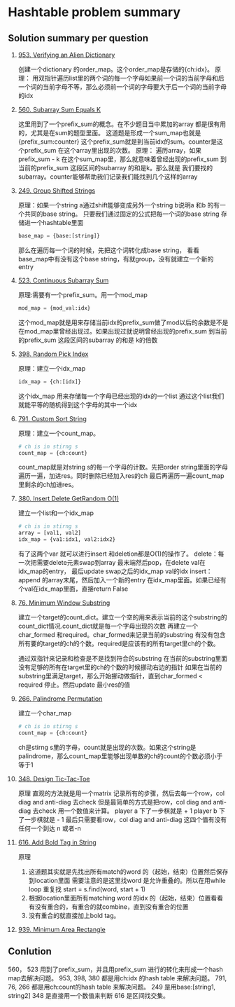 # Hashtable problem summary

## Solution summary per question

1. [953. Verifying an Alien Dictionary](https://leetcode.com/problems/verifying-an-alien-dictionary/)

    创建一个dictionary 的order_map。这个order_map是存储的{ch:idx}。
    原理：
    用双指针遍历list里的两个词的每一个字母如果前一个词的当前字母和后一个词的当前字母不等，那么必须前一个词的字母要大于后一个词的当前字母的idx

2. [560. Subarray Sum Equals K](https://leetcode.com/problems/subarray-sum-equals-k/)

    这里用到了一个prefix_sum的概念。在不少题目当中累加的array 都是很有用的，尤其是在sum的题型里面。
    这道题是形成一个sum_map也就是{prefix_sum:counter} 这个prefix_sum就是到当前idx的sum。counter是这个prefix_sum 在这个array里出现的次数。
    原理：
    遍历array，如果prefix_sum - k 在这个sum_map里，那么就意味着曾经出现的prefix_sum 到当前的prefix_sum 这段区间的subarray 的和是k。那么就是
    我们要找的subarray。counter能够帮助我们记录我们能找到几个这样的array

3. [249. Group Shifted Strings](https://leetcode.com/problems/group-shifted-strings/)

    原理：如果一个string a通过shift能够变成另外一个string b说明a 和b 的有一个共同的base string。
    只要我们通过固定的公式把每一个词的base string 存储进一个hashtable里面

    ```python
    base_map = {base:[string]}
    ```

    那么在遍历每一个词的时候，先把这个词转化成base string， 看看base_map中有没有这个base string，有就group，没有就建立一个新的entry

4. [523. Continuous Subarray Sum](https://leetcode.com/problems/continuous-subarray-sum/)

    原理:需要有一个prefix_sum。用一个mod_map

    ```python
    mod_map = {mod_val:idx}
    ```

    这个mod_map就是用来存储当前idx的prefix_sum做了mod以后的余数是不是在mod_map里曾经出现过。如果出现过就说明曾经出现的prefix_sum 到当前的prefix_sum 这段区间的subarray 的和是 k的倍数

5. [398. Random Pick Index](https://leetcode.com/problems/random-pick-index/)

    原理：建立一个idx_map

    ```python
    idx_map = {ch:[idx]}
    ```

    这个idx_map 用来存储每一个字母已经出现的idx的一个list
    通过这个list我们就能平等的随机得到这个字母的其中一个idx

6. [791. Custom Sort String](https://leetcode.com/problems/custom-sort-string/)

    原理：建立一个count_map。

    ```python
    # ch is in stirng s 
    count_map = {ch:count}
    ```

    count_map就是对string s的每一个字母的计数。先把order string里面的字母遍历一遍，加进res。同时删除已经加入res的ch
    最后再遍历一遍count_map里剩余的ch加进res。

7. [380. Insert Delete GetRandom O(1)](https://leetcode.com/problems/insert-delete-getrandom-o1/)

    建立一个list和一个idx_map

    ```python
    # ch is in stirng s 
    array = [val1, val2]
    idx_map = {va1:idx1, val2:idx2}
    ```

    有了这两个var 就可以进行insert 和deletion都是O(1)的操作了。
    delete：每一次把需要delete元素swap到array 最末端然后pop，在delete val在idx_map的entry， 最后update swap之后的idx_map val的idx
    insert：append 的array末尾，然后加入一个新的entry 在idx_map里面。如果已经有个val在idx_map里面，直接return False

8. [76. Minimum Window Substring](https://leetcode.com/problems/minimum-window-substring/)

    建立一个target的count_dict。建立一个空的用来表示当前的这个substring的count_dict情况.count_dict就是每一个字母出现的次数
    再建立一个char_formed 和required。char_formed来记录当前的substring 有没有包含所有要的target的ch的个数。required是应该有的所有target里ch的个数。

    通过双指针来记录和检查是不是找到符合的substring
    在当前的substring里面没有足够的所有在target里的ch的个数的时候挪动右边的指针
    如果在当前的substring里满足target，那么开始挪动做指针，直到char_formed < required 停止。然后update 最小res的值

9. [266. Palindrome Permutation](https://leetcode.com/problems/palindrome-permutation/)

    建立一个char_map

    ```python
    # ch is in stirng s
    count_map = {ch:count}
    ```

    ch是stirng s里的字母，count就是出现的次数。如果这个string是palindrome，那么count_map里能够出现单数的ch的count的个数必须小于等于1

10. [348. Design Tic-Tac-Toe](https://leetcode.com/problems/design-tic-tac-toe/)

    原理
    直观的方法就是用一个matrix 记录所有的步骤，然后去每一个row，col diag and anti-diag 去check
    但是最简单的方式是把row，col diag and anti-diag 去check 用一个数值来计算。
    player a 下了一步棋就是 + 1
    player b 下了一步棋就是 - 1
    最后只需要看row，col diag and anti-diag 这四个值有没有任何一个到达 n 或者-n

11. [616. Add Bold Tag in String](https://leetcode.com/problems/add-bold-tag-in-string/)

    原理
    1. 这道题其实就是先找出所有match的word 的（起始，结束）位置然后保存 到location里面
        需要注意的是这里找word 是允许重叠的。所以在用while loop 重复找 start = s.find(word, start + 1)
    2. 根据location里面所有matching word 的idx 的（起始，结束）位置看看有没有重合的，有重合的就combine，直到没有重合的位置
    3. 没有重合的就直接加上bold tag。

12. [939. Minimum Area Rectangle](https://leetcode.com/problems/minimum-area-rectangle/)

## Conlution

560， 523 用到了prefix_sum，并且用prefix_sum 进行的转化来形成一个hash map去解决问题。
953, 398, 380 都是用ch:idx 的hash table 来解决问题。
791, 76, 266 都是用ch:count的hash table 来解决问题。
249 是用base:[string1, string2]
348 是直接用一个数值来判断
616 是区间找交集。
